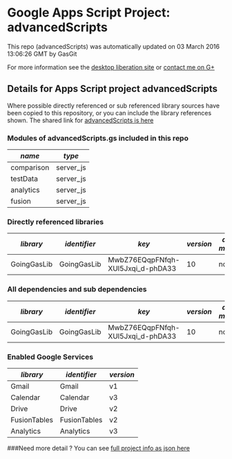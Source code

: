 # Google Apps Script Project: advancedScripts
This repo (advancedScripts) was automatically updated on 03 March 2016 13:06:26 GMT by GasGit

For more information see the [desktop liberation site](http://ramblings.mcpher.com/Home/excelquirks/drivesdk/gettinggithubready "desktop liberation") or [contact me on G+](https://plus.google.com/+BruceMcpherson "Bruce McPherson - GDE")
## Details for Apps Script project advancedScripts
Where possible directly referenced or sub referenced library sources have been copied to this repository, or you can include the library references shown. 
The shared link for [advancedScripts is here](https://script.google.com/d/1DAFv8c2TUWzD-ga5GDMzjhOi73J0H8z_jaYf3pPTfD2hz1DRRWFlZc-r/edit?usp=sharing "open in the GAS IDE")

### Modules of advancedScripts.gs included in this repo
*name*|*type*
--- | --- 
comparison| server_js
testData| server_js
analytics| server_js
fusion| server_js
### Directly referenced libraries
*library*|*identifier*|*key*|*version*|*dev mode*|*source*|
--- | --- | --- | --- | --- | --- 
GoingGasLib| GoingGasLib|MwbZ76EQqpFNfqh-XUl5Jxqi_d-phDA33|10|no|no
### All dependencies and sub dependencies
*library*|*identifier*|*key*|*version*|*dev mode*|*source*|
--- | --- | --- | --- | --- | --- 
GoingGasLib| GoingGasLib|MwbZ76EQqpFNfqh-XUl5Jxqi_d-phDA33|10|no|no
### Enabled Google Services
*library*|*identifier*|*version*
--- | --- | --- 
Gmail| Gmail|v1
Calendar| Calendar|v3
Drive| Drive|v2
FusionTables| FusionTables|v2
Analytics| Analytics|v3
###Need more detail ?
You can see [full project info as json here](info.json)
